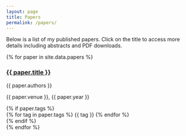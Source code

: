 ```yaml
---
layout: page
title: Papers
permalink: /papers/
---
```


Below is a list of my published papers. Click on the title to access more details including abstracts and PDF downloads.

<div class="papers-list">
  {% for paper in site.data.papers %}
    <div class="paper-item">
      <h3><a href="{{ paper.url | relative_url }}">{{ paper.title }}</a></h3>
      <p class="authors">{{ paper.authors }}</p>
      <p class="venue">{{ paper.venue }}, {{ paper.year }}</p>
      {% if paper.tags %}
        <div class="paper-tags">
          {% for tag in paper.tags %}
            <span class="paper-tag">{{ tag }}</span>
          {% endfor %}
        </div>
      {% endif %}
    </div>
  {% endfor %}
</div>